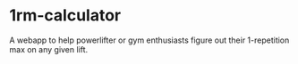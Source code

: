 # 1rm-calculator
A webapp to help powerlifter or gym enthusiasts figure out their 1-repetition max on any given lift.
